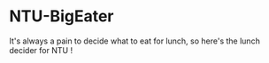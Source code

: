 # NTU-BigEater
It's always a pain to decide what to eat for lunch, so here's the lunch decider for NTU !
